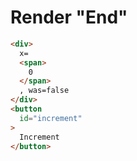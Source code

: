 # Render "End"
```html
<div>
  x=
  <span>
    0
  </span>
  , was=false
</div>
<button
  id="increment"
>
  Increment
</button>
```